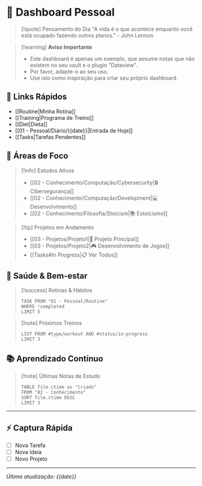 # 🎯 Dashboard Pessoal

> [!quote] Pensamento do Dia
> "A vida é o que acontece enquanto você está ocupado fazendo outros planos." - John Lennon

> [!warning] **Aviso Importante**
> - Este dashboard é apenas um exemplo, que assume notas que não existem no seu vault e o plugin "Dataview".
> - Por favor, adapte-o ao seu uso.
> - Use isto como inspiração para criar seu próprio dashboard.


## 🌅 Links Rápidos
- [[Routine|Minha Rotina]] 
- [[Training|Programa de Treino]] 
- [[Diet|Dieta]] 
- [[01 - Pessoal/Diário/{{date}}|Entrada de Hoje]] 
- [[Tasks|Tarefas Pendentes]]

## 🎯 Áreas de Foco

> [!info] Estudos Ativos
> - [[02 - Conhecimento/Computação/Cybersecurity|🔒 Cibersegurança]]
> - [[02 - Conhecimento/Computação/Development|💻 Desenvolvimento]]
> - [[02 - Conhecimento/Filosofia/Stoicism|📚 Estoicismo]]

> [!tip] Projetos em Andamento
> - [[03 - Projetos/Projeto1|🚀 Projeto Principal]]
> - [[03 - Projetos/Projeto2|🎮 Desenvolvimento de Jogos]]
> - [[Tasks#In Progress|📋 Ver Todos]]

## 💪 Saúde & Bem-estar

> [!success] Rotinas & Hábitos
> ```dataview
> TASK FROM "01 - Pessoal/Routine"
> WHERE !completed
> LIMIT 5
> ```

> [!note] Próximos Treinos
> ```dataview
> LIST FROM #type/workout AND #status/in-progress
> LIMIT 3
> ```

## 📚 Aprendizado Contínuo

> [!note] Últimas Notas de Estudo
> ```dataview
> TABLE file.ctime as "Criado"
> FROM "02 - Conhecimento"
> SORT file.ctime DESC
> LIMIT 3
> ```

---
## ⚡ Captura Rápida
- [ ] Nova Tarefa
- [ ] Nova Ideia
- [ ] Novo Projeto

---
*Última atualização: {{date}}*